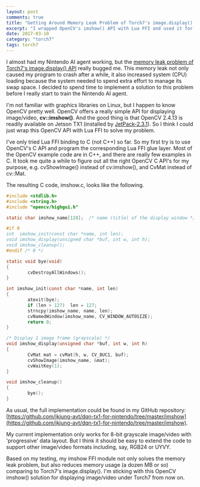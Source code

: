 ```yaml
---
layout: post
comments: true
title: "Getting Around Memory Leak Problem of Torch7's image.display() Interface"
excerpt: "I wrapped OpenCV's imshow() API with Lua FFI and used it for displaying video. This way I no longer suffer from memory leak problem of Torch7's image.display() API."
date: 2017-03-10
category: "torch7"
tags: torch7
---
```


I almost had my Nintendo AI agent working, but the [memory leak problem of Torch7's image.display() API](https://groups.google.com/forum/#!topic/torch7/tYTrIo7InfA) really bugged me. This memory leak not only caused my program to crash after a while, it also increased system (CPU) loading because the system needed to spend extra effort to manage its swap space. I decided to spend time to implement a solution to this problem before I really start to train the Nintendo AI agent.

I'm not familiar with graphics libraries on Linux, but I happen to know OpenCV pretty well. OpenCV offers a really simple API for displaying image/video, **cv::imshow()**. And the good thing is that OpenCV 2.4.13 is readily available on Jetson TX1 (installed by [JetPack-2.3.1](https://developer.nvidia.com/embedded/jetpack-notes)). So I think I could just wrap this OpenCV API with Lua FFI to solve my problem.

I've only tried Lua FFI binding to C (not C++) so far. So my first try is to use OpenCV's C API and program the corresponding Lua FFI glue layer. Most of the OpenCV example code are in C++, and there are really few examples in C. It took me quite a while to figure out all the right OpenCV C API's for my purpose, e.g. cvShowImage() instead of cv:imshow(), and CvMat instead of cv::Mat.

The resulting C code, imshow.c, looks like the following.

```c
#include <stdlib.h>
#include <string.h>
#include "opencv/highgui.h"

static char imshow_name[128];  /* name (title) of the display window */

#if 0
int  imshow_init(const char *name, int len);
void imshow_display(unsigned char *buf, int w, int h);
void imshow_cleanup();
#endif /* 0 */

static void bye(void)
{
        cvDestroyAllWindows();
}

int imshow_init(const char *name, int len)
{
        atexit(bye);
        if (len > 127)  len = 127;
        strncpy(imshow_name, name, len);
        cvNamedWindow(imshow_name, CV_WINDOW_AUTOSIZE);
        return 0;
}

/* Display 1 image frame (grayscale) */
void imshow_display(unsigned char *buf, int w, int h)
{
        CvMat mat = cvMat(h, w, CV_8UC1, buf);
        cvShowImage(imshow_name, &mat);
        cvWaitKey(1);
}

void imshow_cleanup()
{
        bye();
}
```

As usual, the full implementation could be found in my GitHub repository: [https://github.com/jkjung-avt/dqn-tx1-for-nintendo/tree/master/imshow](https://github.com/jkjung-avt/dqn-tx1-for-nintendo/tree/master/imshow).

My current implementation only works for 8-bit grayscale image/video with 'progressive' data layout. But I think it should be easy to extend the code to support other image/video formats including, say, RGB24 or UYVY.

Based on my testing, my imshow FFI module not only solves the memory leak problem, but also reduces memory usage (a dozen MB or so) comparing to Torch7's image.display(). I'm sticking with this OpenCV imshow() solution for displaying image/video under Torch7 from now on.
